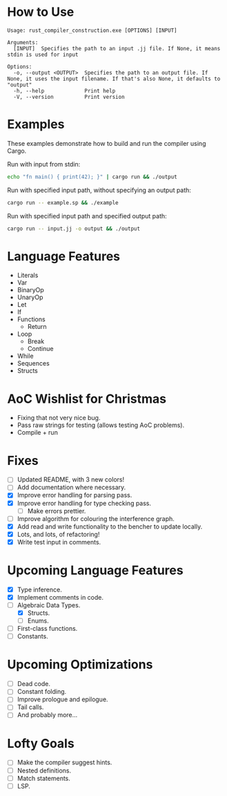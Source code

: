 # How to Use

```
Usage: rust_compiler_construction.exe [OPTIONS] [INPUT]

Arguments:
  [INPUT]  Specifies the path to an input .jj file. If None, it means stdin is used for input

Options:
  -o, --output <OUTPUT>  Specifies the path to an output file. If None, it uses the input filename. If that's also None, it defaults to "output"
  -h, --help             Print help
  -V, --version          Print version

```

# Examples

These examples demonstrate how to build and run the compiler using Cargo.

Run with input from stdin:

```sh
echo "fn main() { print(42); }" | cargo run && ./output
```

Run with specified input path, without specifying an output path:

```sh
cargo run -- example.sp && ./example
```

Run with specified input path and specified output path:

```sh
cargo run -- input.jj -o output && ./output
```

# Language Features

* Literals
* Var
* BinaryOp
* UnaryOp
* Let
* If
* Functions
  * Return
* Loop
  * Break
  * Continue
* While
* Sequences
* Structs

# AoC Wishlist for Christmas

* Fixing that not very nice bug.
* Pass raw strings for testing (allows testing AoC problems).
* Compile + run

# Fixes

* [ ] Updated README, with 3 new colors!
* [ ] Add documentation where necessary.
* [x] Improve error handling for parsing pass.
* [x] Improve error handling for type checking pass.
  * [ ] Make errors prettier.
* [ ] Improve algorithm for colouring the interference graph.
* [x] Add read and write functionality to the bencher to update locally.
* [x] Lots, and lots, of refactoring!
* [x] Write test input in comments.

# Upcoming Language Features

* [x] Type inference.
* [x] Implement comments in code.
* [ ] Algebraic Data Types.
  * [x] Structs.
  * [ ] Enums.
* [ ] First-class functions.
* [ ] Constants.

# Upcoming Optimizations

* [ ] Dead code.
* [ ] Constant folding.
* [ ] Improve prologue and epilogue.
* [ ] Tail calls.
* [ ] And probably more...

# Lofty Goals

* [ ] Make the compiler suggest hints.
* [ ] Nested definitions.
* [ ] Match statements.
* [ ] LSP.
